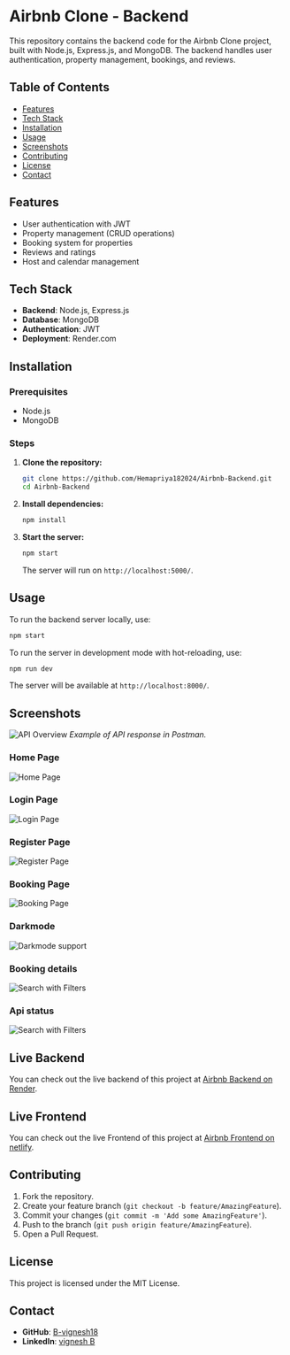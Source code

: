 

# Airbnb Clone - Backend

This repository contains the backend code for the Airbnb Clone project, built with Node.js, Express.js, and MongoDB. The backend handles user authentication, property management, bookings, and reviews.

## Table of Contents

- [Features](#features)
- [Tech Stack](#tech-stack)
- [Installation](#installation)
- [Usage](#usage)
- [Screenshots](#screenshots)
- [Contributing](#contributing)
- [License](#license)
- [Contact](#contact)

## Features

- User authentication with JWT
- Property management (CRUD operations)
- Booking system for properties
- Reviews and ratings
- Host and calendar management

## Tech Stack

- **Backend**: Node.js, Express.js
- **Database**: MongoDB
- **Authentication**: JWT
- **Deployment**: Render.com

## Installation

### Prerequisites

- Node.js
- MongoDB

### Steps

1. **Clone the repository:**

   ```bash
   git clone https://github.com/Hemapriya182024/Airbnb-Backend.git
   cd Airbnb-Backend
   ```

2. **Install dependencies:**

   ```bash
   npm install
   ```

3. **Start the server:**

   ```bash
   npm start
   ```

   The server will run on `http://localhost:5000/`.

## Usage

To run the backend server locally, use:

```bash
npm start
```

To run the server in development mode with hot-reloading, use:

```bash
npm run dev
```

The server will be available at `http://localhost:8000/`.

## Screenshots

![API Overview](https://github.com/Hemapriya182024/Airbnb-Frontend/raw/main/Screenshots/api-overview.png)
*Example of API response in Postman.*   


### Home Page
![Home Page](/Screenshots/homepage.png)

### Login Page
![Login Page](/Screenshots/loginpage.png)

### Register Page
![Register Page](/Screenshots/registerpage.png)

### Booking Page
![Booking Page](/Screenshots/BookingPage.png)

### Darkmode
![Darkmode support](/Screenshots/Darkmode.png)

### Booking details
![Search with Filters](/Screenshots/BookingDetails.png)


### Api status
![Search with Filters](/Screenshots/api.png)

## Live Backend

You can check out the live backend of this project at [Airbnb Backend on Render](https://airbnb-backend-tm1o.onrender.com).


## Live Frontend

You can check out the live Frontend of this project at [Airbnb Frontend on netlify](https://mern-capstone.netlify.app/).

## Contributing

1. Fork the repository.
2. Create your feature branch (`git checkout -b feature/AmazingFeature`).
3. Commit your changes (`git commit -m 'Add some AmazingFeature'`).
4. Push to the branch (`git push origin feature/AmazingFeature`).
5. Open a Pull Request.

## License

This project is licensed under the MIT License.

## Contact
- **GitHub**: [B-vignesh18](https://github.com/B-VIGNESH18)
- **LinkedIn**: [vignesh B](https://www.linkedin.com/in/vignesh-b-745089235/?utm_source=share&utm_campaign=share_via&utm_content=profile&utm_medium=android_app)


